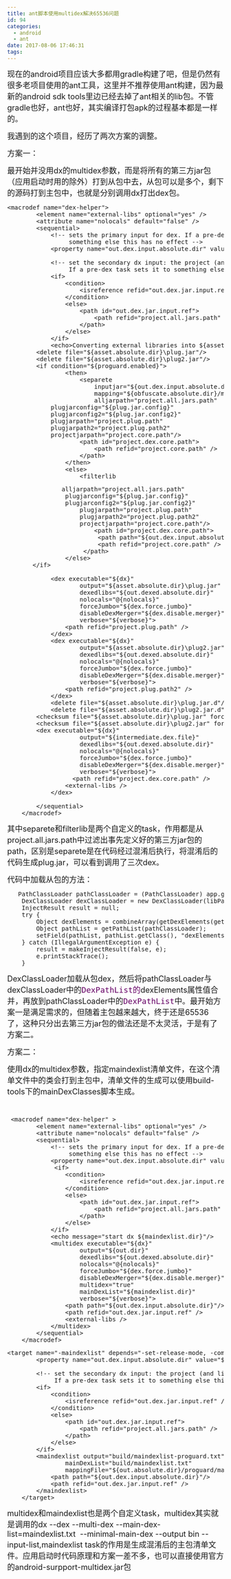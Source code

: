 ```yaml
---
title: ant脚本使用multidex解决65536问题
id: 94
categories:
  - android
  - ant
date: 2017-08-06 17:46:31
tags:
---
```


<span style="font-size: 18px;">现在的android项目应该大多都用gradle构建了吧，但是仍然有很多老项目使用的ant工具，这里并不推荐使用ant构建，因为最新的android sdk tools里边已经去掉了ant相关的lib包。不管gradle也好，ant也好，其实编译打包apk的过程基本都是一样的。</span>

<span style="font-size: 18px;">我遇到的这个项目，经历了两次方案的调整。</span>

<span style="font-size: 18px;">方案一：</span>

<span style="font-size: 18px;">最开始并没用dx的multidex参数，而是将所有的第三方jar包（应用启动时用的除外）打到从包中去，从包可以是多个，剩下的源码打到主包中，也就是分别调用dx打出dex包。</span>
<pre class="html"><span style="font-size: 14px;">&lt;macrodef name="dex-helper"&gt;
        &lt;element name="external-libs" optional="yes" /&gt;
        &lt;attribute name="nolocals" default="false" /&gt;
        &lt;sequential&gt;
            &lt;!-- sets the primary input for dex. If a pre-dex task sets it to
                 something else this has no effect --&gt;
            &lt;property name="out.dex.input.absolute.dir" value="${out.classes.absolute.dir}" /&gt;

            &lt;!-- set the secondary dx input: the project (and library) jar files
                 If a pre-dex task sets it to something else this has no effect --&gt;
            &lt;if&gt;
                &lt;condition&gt;
                    &lt;isreference refid="out.dex.jar.input.ref" /&gt;
                &lt;/condition&gt;
                &lt;else&gt;
                    &lt;path id="out.dex.jar.input.ref"&gt;
                        &lt;path refid="project.all.jars.path" /&gt;
                    &lt;/path&gt;
                &lt;/else&gt;
            &lt;/if&gt;
            &lt;echo&gt;Converting external libraries into ${assets}/${dex}...&lt;/echo&gt;
	    &lt;delete file="${asset.absolute.dir}\plug.jar"/&gt;
	    &lt;delete file="${asset.absolute.dir}\plug2.jar"/&gt;
	    &lt;if condition="${proguard.enabled}"&gt;
            	&lt;then&gt;
            	    &lt;separete 
            	        inputjar="${out.dex.input.absolute.dir}"
            	        mapping="${obfuscate.absolute.dir}/mapping.txt"
            	        alljarpath="project.all.jars.path"
			plugjarconfig="${plug.jar.config}"
			plugjarconfig2="${plug.jar.config2}"
			plugjarpath="project.plug.path"
			plugjarpath2="project.plug.path2"
			projectjarpath="project.core.path"/&gt;
            	    &lt;path id="project.dex.core.path"&gt;
                        &lt;path refid="project.core.path" /&gt;
                    &lt;/path&gt;
                &lt;/then&gt;
            	&lt;else&gt;
            		&lt;filterlib </span></pre>
<pre class="html"><span style="font-size: 14px;">				alljarpath="project.all.jars.path"
			   	plugjarconfig="${plug.jar.config}"
			   	plugjarconfig2="${plug.jar.config2}"
			    	plugjarpath="project.plug.path"
			    	plugjarpath2="project.plug.path2"
			    	projectjarpath="project.core.path"/&gt;
                     	&lt;path id="project.dex.core.path"&gt;
                         &lt;path path="${out.dex.input.absolute.dir}"/&gt;
	              		 &lt;path refid="project.core.path" /&gt;
                   	 &lt;/path&gt;
                &lt;/else&gt;
	   &lt;/if&gt;

            &lt;dex executable="${dx}"
                    output="${asset.absolute.dir}\plug.jar"
                  	dexedlibs="${out.dexed.absolute.dir}"
                    nolocals="@{nolocals}"
                    forceJumbo="${dex.force.jumbo}"
                    disableDexMerger="${dex.disable.merger}"
                    verbose="${verbose}"&gt;
                &lt;path refid="project.plug.path" /&gt;
            &lt;/dex&gt;
            &lt;dex executable="${dx}"
                    output="${asset.absolute.dir}\plug2.jar"
                  	dexedlibs="${out.dexed.absolute.dir}"
                    nolocals="@{nolocals}"
                    forceJumbo="${dex.force.jumbo}"
                    disableDexMerger="${dex.disable.merger}"
                    verbose="${verbose}"&gt;
                &lt;path refid="project.plug.path2" /&gt;
            &lt;/dex&gt;
            &lt;delete file="${asset.absolute.dir}\plug.jar.d"/&gt;
            &lt;delete file="${asset.absolute.dir}\plug2.jar.d"/&gt;
	    &lt;checksum file="${asset.absolute.dir}\plug.jar" forceOverwrite="yes"/&gt;
	    &lt;checksum file="${asset.absolute.dir}\plug2.jar" forceOverwrite="yes"/&gt;
	    &lt;dex executable="${dx}"
                    output="${intermediate.dex.file}"
                    dexedlibs="${out.dexed.absolute.dir}"
                    nolocals="@{nolocals}"
                    forceJumbo="${dex.force.jumbo}"
                    disableDexMerger="${dex.disable.merger}"
                    verbose="${verbose}"&gt;
	              &lt;path refid="project.dex.core.path" /&gt;
                &lt;external-libs /&gt;
            &lt;/dex&gt;

        &lt;/sequential&gt;
    &lt;/macrodef&gt;</span></pre>
<span style="font-size: 18px;">其中separete和filterlib是两个自定义的task，作用都是从project.all.jars.path中过滤出事先定义好的第三方jar包的path，区别是separete是在代码经过混淆后执行，将混淆后的代码生成plug.jar，可以看到调用了三次dex。</span>

<span style="font-size: 18px;">代码中加载从包的方法：</span>
<pre class="html"><span style="font-size: 14px;">	PathClassLoader pathClassLoader = (PathClassLoader) app.getClassLoader();
	DexClassLoader dexClassLoader = new DexClassLoader(libPath, app.getDir("dex", 0).getAbsolutePath(), libPath, app.getClassLoader());
	InjectResult result = null;
	try {
		Object dexElements = combineArray(getDexElements(getPathList(pathClassLoader)), getDexElements(getPathList(dexClassLoader)));
		Object pathList = getPathList(pathClassLoader);
		setField(pathList, pathList.getClass(), "dexElements", dexElements);
	} catch (IllegalArgumentException e) {
		result = makeInjectResult(false, e);
		e.printStackTrace();
	}</span></pre>
<span style="font-size: 18px;">
DexClassLoader加载从包dex，然后将pathClassLoader与dexClassLoader中的<span style="color: #660066; font-family: 'Source Code Pro',monospace; white-space: pre;">DexPathList的</span>dexElements属性值合并，再放到pathClassLoader中的<span style="color: #660066; font-family: 'Source Code Pro',monospace; white-space: pre;">DexPathList</span>中。最开始方案一是满足需求的，但随着主包越来越大，终于还是65536了，这种只分出去第三方jar包的做法还是不太灵活，于是有了方案二。</span>

<span style="font-size: 18px;">方案二：</span>

<span style="font-size: 18px;">使用dx的multidex参数，指定maindexlist清单文件，在这个清单文件中的类会打到主包中，清单文件的生成可以使用build-tools下的mainDexClasses脚本生成。</span>

&nbsp;
<pre class="html"><span style="font-size: 14px;"> &lt;macrodef name="dex-helper" &gt;
		&lt;element name="external-libs" optional="yes" /&gt;
        &lt;attribute name="nolocals" default="false" /&gt;
        &lt;sequential&gt;
            &lt;!-- sets the primary input for dex. If a pre-dex task sets it to
                 something else this has no effect --&gt;
            &lt;property name="out.dex.input.absolute.dir" value="${out.classes.absolute.dir}" /&gt;
			 &lt;if&gt;
                &lt;condition&gt;
                    &lt;isreference refid="out.dex.jar.input.ref" /&gt;
                &lt;/condition&gt;
                &lt;else&gt;
                    &lt;path id="out.dex.jar.input.ref"&gt;
                        &lt;path refid="project.all.jars.path" /&gt;
                    &lt;/path&gt;
                &lt;/else&gt;
            &lt;/if&gt;
            &lt;echo message="start dx ${maindexlist.dir}"/&gt;
            &lt;multidex executable="${dx}"
                    output="${out.dir}"
                    dexedlibs="${out.dexed.absolute.dir}"
                    nolocals="@{nolocals}"
                    forceJumbo="${dex.force.jumbo}"
                    disableDexMerger="${dex.disable.merger}"
                    multidex="true"
                    mainDexList="${maindexlist.dir}"
                    verbose="${verbose}"&gt;
	            &lt;path path="${out.dex.input.absolute.dir}"/&gt;  
                &lt;path refid="out.dex.jar.input.ref" /&gt;  
                &lt;external-libs /&gt;
            &lt;/multidex&gt;
        &lt;/sequential&gt;
    &lt;/macrodef&gt;</span></pre>
<pre class="html"><span style="font-size: 14px;">&lt;target name="-maindexlist" depends="-set-release-mode, -compile, -post-compile, -obfuscate"&gt;
        &lt;property name="out.dex.input.absolute.dir" value="${out.classes.absolute.dir}" /&gt;

        &lt;!-- set the secondary dx input: the project (and library) jar files
             If a pre-dex task sets it to something else this has no effect --&gt;
        &lt;if&gt;
            &lt;condition&gt;
                &lt;isreference refid="out.dex.jar.input.ref" /&gt;
            &lt;/condition&gt;
            &lt;else&gt;
                &lt;path id="out.dex.jar.input.ref"&gt;
                    &lt;path refid="project.all.jars.path" /&gt;
                &lt;/path&gt;
            &lt;/else&gt;
        &lt;/if&gt;
        &lt;maindexlist output="build/maindexlist-proguard.txt"
                mainDexList="build/maindexlist.txt"
                mappingFile="${out.absolute.dir}/proguard/mapping.txt" &gt;
            &lt;path path="${out.dex.input.absolute.dir}"/&gt;
            &lt;path refid="out.dex.jar.input.ref" /&gt;
        &lt;/maindexlist&gt;
    &lt;/target&gt;</span></pre>
<span style="font-size: 18px;">m</span><span style="font-size: 18px;">ultidex和maindexlist也是两个自定义task，multidex其实就是调用的dx --dex --multi-dex --main-dex-list=maindexlist.txt  --minimal-main-dex --output bin --input-list,maindexlist task的作用是生成混淆后的主包清单文件。应用启动时代码原理和方案一差不多，也可以直接使用官方的android-surpport-multidex.jar包</span>